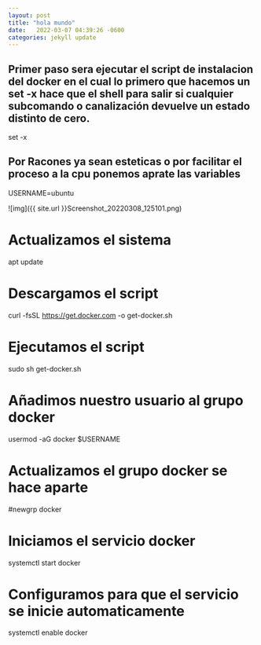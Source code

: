 ```yaml
---
layout: post
title: "hola mundo"
date:   2022-03-07 04:39:26 -0600
categories: jekyll update
---
```



## Primer paso sera ejecutar el script de instalacion del docker en el cual lo primero que hacemos un set -x hace que el shell para salir si cualquier subcomando o canalización devuelve un estado distinto de cero.

set -x

## Por Racones ya sean esteticas o por facilitar el proceso a la cpu ponemos aprate las variables 
USERNAME=ubuntu

![img]({{ site.url }}Screenshot_20220308_125101.png)

# Actualizamos el sistema
apt update

# Descargamos el script
curl -fsSL https://get.docker.com -o get-docker.sh

# Ejecutamos el script
sudo sh get-docker.sh

# Añadimos nuestro usuario al grupo docker
usermod -aG docker $USERNAME

# Actualizamos el grupo docker se hace aparte
#newgrp docker

# Iniciamos el servicio docker
systemctl start docker

# Configuramos para que el servicio se inicie automaticamente
systemctl enable docker
